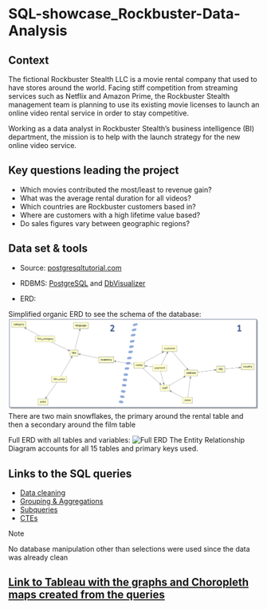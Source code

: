 # SQL-showcase_Rockbuster-Data-Analysis

## Context

The fictional Rockbuster Stealth LLC is a movie rental company that used to have stores around the world. Facing stiff competition from streaming services such as Netflix and Amazon Prime, the Rockbuster Stealth management team is planning to use its existing movie licenses to launch an online video rental service in order to stay competitive.

Working as a data analyst in Rockbuster Stealth’s business intelligence (BI) department, the mission is to help with the launch strategy for the new online video service.

## Key questions leading the project

- Which movies contributed the most/least to revenue gain?
- What was the average rental duration for all videos?
- Which countries are Rockbuster customers based in?
- Where are customers with a high lifetime value based?
- Do sales figures vary between geographic regions?
 
## Data set & tools

- Source: [postgresqltutorial.com](http://www.postgresqltutorial.com/wp-content/uploads/2019/05/dvdrental.zip)

- RDBMS: [PostgreSQL](https://www.postgresql.org/) and [DbVisualizer](https://www.dbvis.com/)

- ERD:

Simplified organic ERD to see the schema of the database:
![Simplified organic ERD:](https://github.com/Mattdatacol/SQL-showcase_Rockbuster-Data-Analysis/blob/400f740a577129c7ecdbd7973538b36a76631f14/images/ERD-Rockbuster-Organic.png)
There are two main snowflakes, the primary around the rental table and then a secondary around the film table

Full ERD with all tables and variables:
![Full ERD](https://github.com/Mattdatacol/SQL-showcase_Rockbuster-Data-Analysis/blob/400f740a577129c7ecdbd7973538b36a76631f14/images/ERD%20Rockbuster.png)
The Entity Relationship Diagram accounts for all 15 tables and primary keys used.


## Links to the SQL queries
- [Data cleaning](Queries/Data_cleaning.md)
- [Grouping & Aggregations](Queries/Grouping&aggregations)
- [Subqueries](Queries/Subqueries.md)
- [CTEs](Queries/CTEs.md)
  
> [!NOTE]
> No database manipulation other than selections were used since the data was already clean


## [Link to Tableau with the graphs and Choropleth maps created from the queries](https://public.tableau.com/views/3_10Rockbusterfinal/Story1?:language=fr-FR&:sid=&:redirect=auth&:display_count=n&:origin=viz_share_link)
